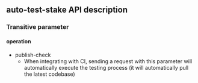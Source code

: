 ## auto-test-stake API description

### Transitive parameter

#### operation

- publish-check
  - When integrating with CI, sending a request with this parameter will automatically execute the testing process (it will automatically pull the latest codebase)
